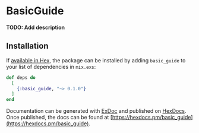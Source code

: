 # BasicGuide

**TODO: Add description**

## Installation

If [available in Hex](https://hex.pm/docs/publish), the package can be installed
by adding `basic_guide` to your list of dependencies in `mix.exs`:

```elixir
def deps do
  [
    {:basic_guide, "~> 0.1.0"}
  ]
end
```

Documentation can be generated with [ExDoc](https://github.com/elixir-lang/ex_doc)
and published on [HexDocs](https://hexdocs.pm). Once published, the docs can
be found at [https://hexdocs.pm/basic_guide](https://hexdocs.pm/basic_guide).

